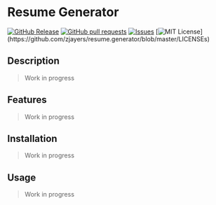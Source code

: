 # Resume Generator
[![GitHub Release](https://img.shields.io/github/release/zjayers/resume.generator.svg?style=flat)]()
[![GitHub pull requests](https://img.shields.io/github/issues-pr/zjayers/resume.generator.svg?style=flat)]()
[![Issues](https://img.shields.io/github/issues-raw/zjayers/resume.generator.svg?maxAge=25000)](https://github.com/zjayers/resume.generator/issues)
[![MIT License](https://img.shields.io/apm/l/atomic-ui.svg?)](https://github.com/zjayers/resume.generator/blob/master/LICENSEs)

## Description

> Work in progress

## Features

> Work in progress

## Installation

> Work in progress

## Usage

> Work in progress